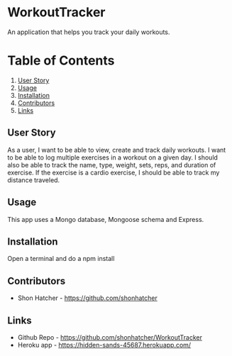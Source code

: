 # WorkoutTracker

An application that helps you track your daily workouts. 

# Table of Contents
1. [User Story](#User-Story)
2. [Usage](#Usage)
3. [Installation](#Installation)
4. [Contributors](#Contributors)
5. [Links](#Links)


## User Story

As a user, I want to be able to view, create and track daily workouts. I want to be able to log multiple exercises in a workout on a given day. I should also be able to track the name, type, weight, sets, reps, and duration of exercise. If the exercise is a cardio exercise, I should be able to track my distance traveled.


## Usage

This app uses a Mongo database, Mongoose schema and Express. 

## Installation

Open a terminal and do a npm install

## Contributors
* Shon Hatcher - https://github.com/shonhatcher

## Links
* Github Repo - https://github.com/shonhatcher/WorkoutTracker
* Heroku app - https://hidden-sands-45687.herokuapp.com/